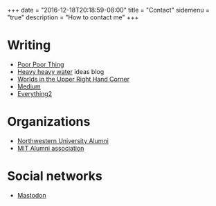 +++
date = "2016-12-18T20:18:59-08:00"
title = "Contact"
sidemenu = "true"
description = "How to contact me"
+++

# Writing

* [Poor Poor Thing](https://poorpoorthing.com)
* [Heavy heavy water](https://t2o.blogspot.com) ideas blog
* [Worlds in the Upper Right Hand Corner](https://upperrh.wordpress.com)
* [Medium](https://rmagahiz.medium.com/)
* [Everything2](https://www.everything2.com/user/milkfish)

# Organizations

* [Northwestern University Alumni](https://www.alumni.northwestern.edu/)
* [MIT Alumni association](https://alum.mit.edu/)

# Social networks
* <a rel="me" href="https://noc.social/@Zerofactorial">Mastodon</a>
